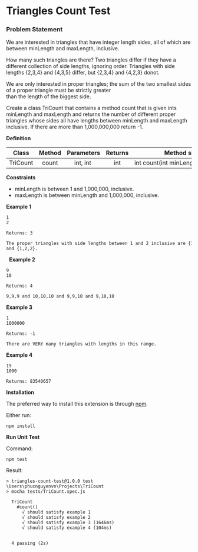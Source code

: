 # Triangles Count Test

### Problem Statement

We are interested in triangles that have integer length sides, all of which are between minLength and maxLength, inclusive.

How many such triangles are there? Two triangles differ if they have a different collection of side lengths, ignoring order.
Triangles with side lengths {2,3,4} and {4,3,5} differ, but {2,3,4} and {4,2,3} donot. 

We are only interested in proper triangles; the sum of the two smallest sides of a proper triangle must be strictly greater than the length of the biggest side.

Create a class TriCount that contains a method count that is given ints minLength and maxLength and returns the number of different proper triangles whose sides all have lengths between minLength and maxLength inclusive. If there are more than 1,000,000,000 return -1.  

**Definition**

| Class | Method | Parameters | Returns | Method signature 
|---|:---:|:---:|:---:|:---:|
|TriCount | count | int, int   | int | int count(int minLength, int maxLength) 

**Constraints**

* minLength is between 1 and 1,000,000, inclusive.
* maxLength is between minLength and 1,000,000, inclusive. 

**Example 1**
```
1
2

Returns: 3

The proper triangles with side lengths between 1 and 2 inclusive are {1,1,1} and {2,2,2}  and {1,2,2}.
```
 
**Example 2**
```
9
10 
 
Returns: 4 
 
9,9,9 and 10,10,10 and 9,9,10 and 9,10,10 
```

**Example 3**
```
1
1000000 
 
Returns: -1 
 
There are VERY many triangles with lengths in this range. 
```

**Example 4**
```
19
1000 
 
Returns: 83540657
```

**Installation**

The preferred way to install this extension is through [npm](https://nodejs.org/en/download/).

Either run:

```
npm install
```

**Run Unit Test**

Command:
```
npm test
```

Result:
```
> triangles-count-test@1.0.0 test \Users\phucnguyenvn\Projects\TriCount
> mocha tests/TriCount.spec.js

  TriCount
    #count()
      √ should satisfy example 1
      √ should satisfy example 2
      √ should satisfy example 3 (1646ms)
      √ should satisfy example 4 (104ms)


  4 passing (2s)
```
